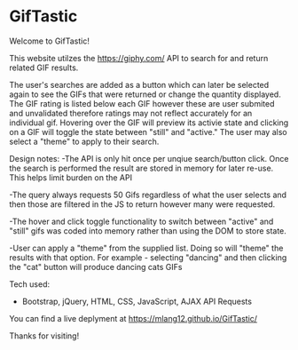 # GifTastic

Welcome to GifTastic!

This website utilzes the https://giphy.com/ API to search for and return related GIF results.

The user's searches are added as a button which can later be selected again to see the GIFs that were returned or change the quantity displayed. The GIF rating is listed below each GIF however these are user submited and unvalidated therefore ratings may not reflect accurately for an individual gif. Hovering over the GIF will preview its activie state and clicking on a GIF will
toggle the state between "still" and "active." The user may also select a "theme" to apply to their search.

Design notes:
  -The API is only hit once per unqiue search/button click. Once the search is performed the result are stored in memory for later re-use. This helps limit burden on the API

  -The query always requests 50 Gifs regardless of what the user selects and then those are filtered in the JS to return however many were requested.

  -The hover and click toggle functionality to switch between "active" and "still" gifs was coded into memory rather than using the DOM to store state.

  -User can apply a "theme" from the supplied list. Doing so will "theme" the results with that option. For example - selecting "dancing" and then clicking the "cat" button will produce dancing cats GIFs

Tech used:
- Bootstrap, jQuery, HTML, CSS, JavaScript, AJAX API Requests

You can find a live deplyment at https://mlang12.github.io/GifTastic/

Thanks for visiting!
